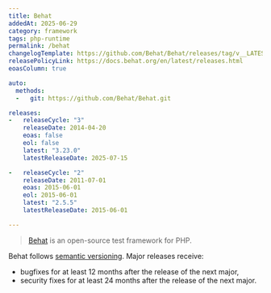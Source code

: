 ```yaml
---
title: Behat
addedAt: 2025-06-29
category: framework
tags: php-runtime
permalink: /behat
changelogTemplate: https://github.com/Behat/Behat/releases/tag/v__LATEST__
releasePolicyLink: https://docs.behat.org/en/latest/releases.html
eoasColumn: true

auto:
  methods:
  -   git: https://github.com/Behat/Behat.git

releases:
-   releaseCycle: "3"
    releaseDate: 2014-04-20
    eoas: false
    eol: false
    latest: "3.23.0"
    latestReleaseDate: 2025-07-15

-   releaseCycle: "2"
    releaseDate: 2011-07-01
    eoas: 2015-06-01
    eol: 2015-06-01
    latest: "2.5.5"
    latestReleaseDate: 2015-06-01

---
```


> [Behat](https://docs.behat.org/en/latest/) is an open-source test framework for PHP.

Behat follows [semantic versioning](https://semver.org). Major releases receive:

- bugfixes for at least 12 months after the release of the next major,
- security fixes for at least 24 months after the release of the next major.
